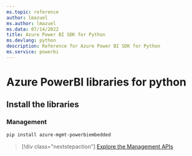 ```yaml
---
ms.topic: reference
author: lmazuel
ms.author: lmazuel
ms.data: 07/14/2022
title: Azure Power BI SDK for Python
ms.devlang: python
description: Reference for Azure Power BI SDK for Python
ms.service: powerbi
---
```

# Azure PowerBI libraries for python

## Install the libraries


### Management

```bash
pip install azure-mgmt-powerbiembedded
```

> [!div class="nextstepaction"]
> [Explore the Management APIs](/python/api/overview/azure/powerbi/management)